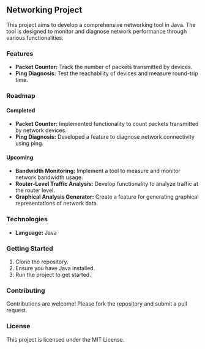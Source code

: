 ## Networking Project

This project aims to develop a comprehensive networking tool in Java. The tool is designed to monitor and diagnose network performance through various functionalities.

### Features
- **Packet Counter:** Track the number of packets transmitted by devices.
- **Ping Diagnosis:** Test the reachability of devices and measure round-trip time.

### Roadmap

#### Completed
- **Packet Counter:** Implemented functionality to count packets transmitted by network devices.
- **Ping Diagnosis:** Developed a feature to diagnose network connectivity using ping.

#### Upcoming
- **Bandwidth Monitoring:** Implement a tool to measure and monitor network bandwidth usage.
- **Router-Level Traffic Analysis:** Develop functionality to analyze traffic at the router level.
- **Graphical Analysis Generator:** Create a feature for generating graphical representations of network data.

### Technologies
- **Language:** Java

### Getting Started
1. Clone the repository.
2. Ensure you have Java installed.
3. Run the project to get started.

### Contributing
Contributions are welcome! Please fork the repository and submit a pull request.

### License
This project is licensed under the MIT License.
